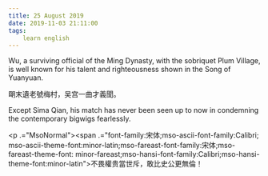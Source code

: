 ```yaml
---
title: 25 August 2019
date: 2019-11-03 21:11:00
tags:
    learn english
---
```

<p .="MsoNormal"><span lang="EN-US">Wu, a surviving official of the Ming
Dynasty, with the sobriquet Plum Village, is well known for his talent and
righteousness shown in the Song of Yuanyuan. </span></p>

<p .="MsoNormal"><span .="font-family:&#x5B8B;&#x4F53;;mso-ascii-font-family:Calibri;
mso-ascii-theme-font:minor-latin;mso-fareast-font-family:&#x5B8B;&#x4F53;;mso-fareast-theme-font:
minor-fareast;mso-hansi-font-family:Calibri;mso-hansi-theme-font:minor-latin">&#x6719;&#x672B;&#x907A;&#x8001;&#x865F;&#x6885;&#x6751;&#xFF0C;&#x5434;&#x5BAB;&#x4E00;&#x66F2;&#x624D;&#x7FA9;&#x805E;&#x3002;</span></p><p .="MsoNormal"><span lang="EN-US">Except Sima Qian, his match has never been seen
up to now in condemning the contemporary bigwigs fearlessly. </span></p><p .="MsoNormal"><span .="font-family:&#x5B8B;&#x4F53;;mso-ascii-font-family:Calibri;
mso-ascii-theme-font:minor-latin;mso-fareast-font-family:&#x5B8B;&#x4F53;;mso-fareast-theme-font:
minor-fareast;mso-hansi-font-family:Calibri;mso-hansi-theme-font:minor-latin">

</span></p><p .="MsoNormal"><span .="font-family:&#x5B8B;&#x4F53;;mso-ascii-font-family:Calibri;
mso-ascii-theme-font:minor-latin;mso-fareast-font-family:&#x5B8B;&#x4F53;;mso-fareast-theme-font:
minor-fareast;mso-hansi-font-family:Calibri;mso-hansi-theme-font:minor-latin">&#x4E0D;&#x754F;&#x6B0A;&#x8D35;&#x7576;&#x4E16;&#x65A5;&#xFF0C;&#x6562;&#x6BD4;&#x53F2;&#x516C;&#x66F4;&#x7121;&#x502B;&#xFF01;</span></p>